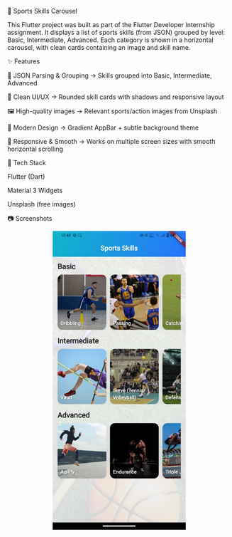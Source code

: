 🏀 Sports Skills Carousel 

This Flutter project was built as part of the Flutter Developer Internship assignment.
It displays a list of sports skills (from JSON) grouped by level: Basic, Intermediate, Advanced.
Each category is shown in a horizontal carousel, with clean cards containing an image and skill name.

✨ Features

📂 JSON Parsing & Grouping → Skills grouped into Basic, Intermediate, Advanced

🎨 Clean UI/UX → Rounded skill cards with shadows and responsive layout

🖼️ High-quality images → Relevant sports/action images from Unsplash

🌈 Modern Design → Gradient AppBar + subtle background theme

📱 Responsive & Smooth → Works on multiple screen sizes with smooth horizontal scrolling

🚀 Tech Stack

Flutter (Dart)

Material 3 Widgets

Unsplash (free images)

📷 Screenshots
<p align="center"> <img src="assets/sports-tech.jpg" width="300" /> </p>


